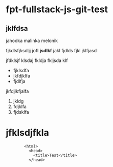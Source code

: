 # fpt-fullstack-js-git-test

## jklfdsa

jahodka malinka melonik

fjkdlsfjksdljj jofl **jsdlkf** jakl fjdkls fjkl jklfjasd

jfdklsjf klsdaj fkldja fkljsda klf

* fjklsdfa
* jkfdjklfa
* fjdlfja

jkfdjlkfjalfa

1. jkldg
2. fdjklfa
3. fjdsklfa

# jfklsdjfkla

```
        <html>
          <head>
            <title>Test</title>
          </head>
```

